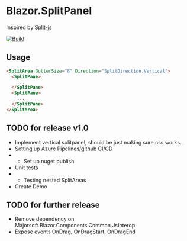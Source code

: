 # Blazor.SplitPanel
Inspired by [Split-js](https://split.js.org/)

[![Build](https://github.com/crikke/Blazor.SplitPanel/actions/workflows/CI-github.yml/badge.svg)](https://github.com/crikke/Blazor.SplitPanel/actions/workflows/CI-github.yml)

## Usage 
```HTML
<SplitArea GutterSize="8" Direction="SplitDirection.Vertical">
  <SplitPane>
    ...
  </SplitPane>
  <SplitPane>
    ...
  </SplitPane>
</SplitArea>
```

## TODO for release v1.0
- Implement vertical splitpanel, should be just making sure css works.
- Setting up Azure Pipelines/github CI/CD
- - Set up nuget publish 
- Unit tests
- - Testing nested SplitAreas
- Create Demo

## TODO for further release
- Remove dependency on Majorsoft.Blazor.Components.Common.JsInterop
- Expose events OnDrag, OnDragStart, OnDragEnd 
